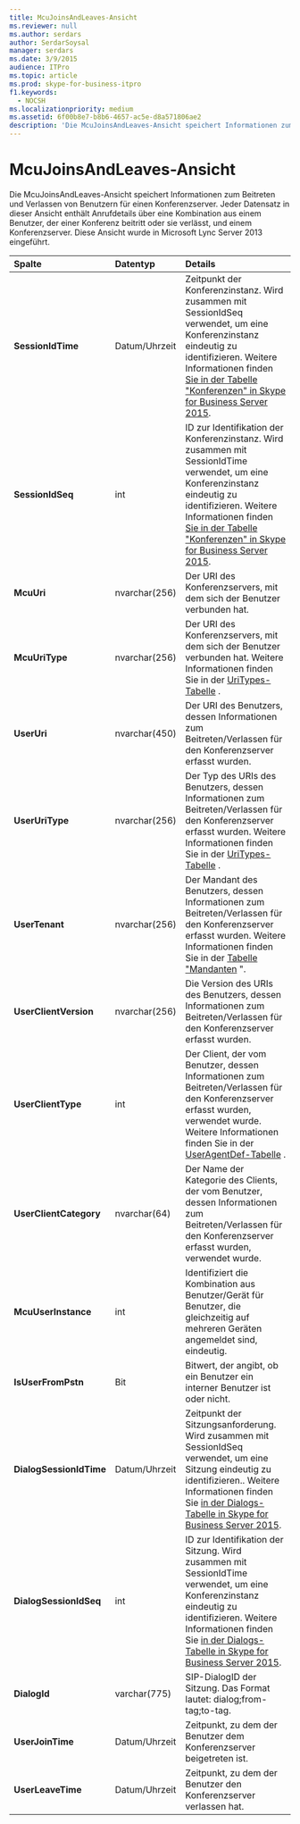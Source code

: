 ```yaml
---
title: McuJoinsAndLeaves-Ansicht
ms.reviewer: null
ms.author: serdars
author: SerdarSoysal
manager: serdars
ms.date: 3/9/2015
audience: ITPro
ms.topic: article
ms.prod: skype-for-business-itpro
f1.keywords:
  - NOCSH
ms.localizationpriority: medium
ms.assetid: 6f00b8e7-b8b6-4657-ac5e-d8a571806ae2
description: 'Die McuJoinsAndLeaves-Ansicht speichert Informationen zum Beitreten und Verlassen von Benutzern für einen Konferenzserver. Jeder Datensatz in dieser Ansicht enthält Anrufdetails über eine Kombination aus einem Benutzer, der einer Konferenz beitritt oder sie verlässt, und einem Konferenzserver. Diese Ansicht wurde in Microsoft Lync Server 2013 eingeführt.'
---
```


# <a name="mcujoinsandleaves-view"></a>McuJoinsAndLeaves-Ansicht
 
Die McuJoinsAndLeaves-Ansicht speichert Informationen zum Beitreten und Verlassen von Benutzern für einen Konferenzserver. Jeder Datensatz in dieser Ansicht enthält Anrufdetails über eine Kombination aus einem Benutzer, der einer Konferenz beitritt oder sie verlässt, und einem Konferenzserver. Diese Ansicht wurde in Microsoft Lync Server 2013 eingeführt.
  
|**Spalte**|**Datentyp**|**Details**|
|:-----|:-----|:-----|
|**SessionIdTime** <br/> |Datum/Uhrzeit  <br/> |Zeitpunkt der Konferenzinstanz. Wird zusammen mit SessionIdSeq verwendet, um eine Konferenzinstanz eindeutig zu identifizieren. Weitere Informationen finden [Sie in der Tabelle "Konferenzen" in Skype for Business Server 2015](conferences.md). <br/> |
|**SessionIdSeq** <br/> |int  <br/> |ID zur Identifikation der Konferenzinstanz. Wird zusammen mit SessionIdTime verwendet, um eine Konferenzinstanz eindeutig zu identifizieren. Weitere Informationen finden [Sie in der Tabelle "Konferenzen" in Skype for Business Server 2015](conferences.md). <br/> |
|**McuUri** <br/> |nvarchar(256)  <br/> |Der URI des Konferenzservers, mit dem sich der Benutzer verbunden hat.  <br/> |
|**McuUriType** <br/> |nvarchar(256)  <br/> |Der URI des Konferenzservers, mit dem sich der Benutzer verbunden hat. Weitere Informationen finden Sie in der [UriTypes-Tabelle](uritypes.md) . <br/> |
|**UserUri** <br/> |nvarchar(450)  <br/> |Der URI des Benutzers, dessen Informationen zum Beitreten/Verlassen für den Konferenzserver erfasst wurden.  <br/> |
|**UserUriType** <br/> |nvarchar(256)  <br/> |Der Typ des URIs des Benutzers, dessen Informationen zum Beitreten/Verlassen für den Konferenzserver erfasst wurden. Weitere Informationen finden Sie in der [UriTypes-Tabelle](uritypes.md) . <br/> |
|**UserTenant** <br/> |nvarchar(256)  <br/> |Der Mandant des Benutzers, dessen Informationen zum Beitreten/Verlassen für den Konferenzserver erfasst wurden. Weitere Informationen finden Sie in der [Tabelle "Mandanten](tenants.md) ". <br/> |
|**UserClientVersion** <br/> |nvarchar(256)  <br/> |Die Version des URIs des Benutzers, dessen Informationen zum Beitreten/Verlassen für den Konferenzserver erfasst wurden.  <br/> |
|**UserClientType** <br/> |int  <br/> |Der Client, der vom Benutzer, dessen Informationen zum Beitreten/Verlassen für den Konferenzserver erfasst wurden, verwendet wurde. Weitere Informationen finden Sie in der [UserAgentDef-Tabelle](useragentdef.md) . <br/> |
|**UserClientCategory** <br/> |nvarchar(64)  <br/> |Der Name der Kategorie des Clients, der vom Benutzer, dessen Informationen zum Beitreten/Verlassen für den Konferenzserver erfasst wurden, verwendet wurde.  <br/> |
|**McuUserInstance** <br/> |int  <br/> |Identifiziert die Kombination aus Benutzer/Gerät für Benutzer, die gleichzeitig auf mehreren Geräten angemeldet sind, eindeutig.  <br/> |
|**IsUserFromPstn** <br/> |Bit  <br/> |Bitwert, der angibt, ob ein Benutzer ein interner Benutzer ist oder nicht.  <br/> |
|**DialogSessionIdTime** <br/> |Datum/Uhrzeit  <br/> |Zeitpunkt der Sitzungsanforderung. Wird zusammen mit SessionIdSeq verwendet, um eine Sitzung eindeutig zu identifizieren.. Weitere Informationen finden Sie [in der Dialogs-Tabelle in Skype for Business Server 2015](dialogs.md). <br/> |
|**DialogSessionIdSeq** <br/> |int  <br/> |ID zur Identifikation der Sitzung. Wird zusammen mit SessionIdTime verwendet, um eine Konferenzinstanz eindeutig zu identifizieren. Weitere Informationen finden Sie [in der Dialogs-Tabelle in Skype for Business Server 2015](dialogs.md). <br/> |
|**DialogId** <br/> |varchar(775)  <br/> |SIP-DialogID der Sitzung. Das Format lautet: dialog;from-tag;to-tag.  <br/> |
|**UserJoinTime** <br/> |Datum/Uhrzeit  <br/> |Zeitpunkt, zu dem der Benutzer dem Konferenzserver beigetreten ist.  <br/> |
|**UserLeaveTime** <br/> |Datum/Uhrzeit  <br/> |Zeitpunkt, zu dem der Benutzer den Konferenzserver verlassen hat.  <br/> |
   

